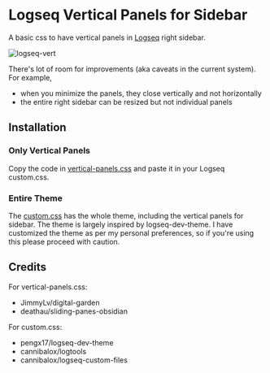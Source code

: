 # Logseq Vertical Panels for Sidebar

A basic css to have vertical panels in [Logseq](https://logseq.github.io/#/page/Contents) right sidebar.

![logseq-vert](https://user-images.githubusercontent.com/99054998/161457229-47df7749-301b-45ef-83e9-264ec1cf73e5.gif)

There's lot of room for improvements (aka caveats in the current system). For example, 

* when you minimize the panels, they close vertically and not horizontally
* the entire right sidebar can be resized but not individual panels

## Installation

### Only Vertical Panels

Copy the code in [vertical-panels.css](https://github.com/r-hegde/logseq-vertical-panels/blob/main/vertical-panels.css) and paste it in your Logseq custom.css. 

### Entire Theme

The [custom.css](https://github.com/r-hegde/logseq-vertical-panels/blob/main/custom.css) has the whole theme, including the vertical panels for sidebar. The theme is largely inspired by logseq-dev-theme. I have customized the theme as per my personal preferences, so if you're using this please proceed with caution. 

## Credits

For vertical-panels.css:

* JimmyLv/digital-garden
* deathau/sliding-panes-obsidian

For custom.css:

* pengx17/logseq-dev-theme
* cannibalox/logtools
* cannibalox/logseq-custom-files
